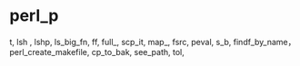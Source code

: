 # perl_p
t,
lsh ,
lshp,
ls_big_fn,
ff,
full_,
scp_it,
map_,
fsrc,
peval,
s_b,
findf_by_name，
perl_create_makefile,
cp_to_bak,
see_path,
tol,
